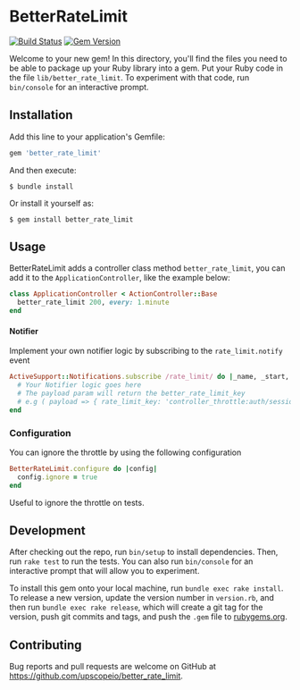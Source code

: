 # BetterRateLimit
[![Build Status](https://travis-ci.org/upscopeio/better_rate_limit.svg?branch=master)](https://travis-ci.org/upscopeio/better_rate_limit)
[![Gem Version](https://badge.fury.io/rb/better_rate_limit.svg)](https://badge.fury.io/rb/better_rate_limit)

Welcome to your new gem! In this directory, you'll find the files you need to be able to package up your Ruby library into a gem. Put your Ruby code in the file `lib/better_rate_limit`. To experiment with that code, run `bin/console` for an interactive prompt.

## Installation

Add this line to your application's Gemfile:

```ruby
gem 'better_rate_limit'
```

And then execute:

    $ bundle install

Or install it yourself as:

    $ gem install better_rate_limit

## Usage

BetterRateLimit adds a controller class method `better_rate_limit`, you can add it to the `ApplicationController`, like the example below:

```ruby
class ApplicationController < ActionController::Base
  better_rate_limit 200, every: 1.minute
end
```

#### Notifier
Implement your own notifier logic by subscribing to the `rate_limit.notify` event

```ruby
ActiveSupport::Notifications.subscribe /rate_limit/ do |_name, _start, _finish, _id, payload|
  # Your Notifier logic goes here
  # The payload param will return the better_rate_limit_key
  # e.g ( payload => { rate_limit_key: 'controller_throttle:auth/session:10:900:127.0.0.1' } )
end
```

### Configuration
You can ignore the throttle by using the following configuration
```ruby
BetterRateLimit.configure do |config|
  config.ignore = true
end
```
Useful to ignore the throttle on tests.

## Development

After checking out the repo, run `bin/setup` to install dependencies. Then, run `rake test` to run the tests. You can also run `bin/console` for an interactive prompt that will allow you to experiment.

To install this gem onto your local machine, run `bundle exec rake install`. To release a new version, update the version number in `version.rb`, and then run `bundle exec rake release`, which will create a git tag for the version, push git commits and tags, and push the `.gem` file to [rubygems.org](https://rubygems.org).

## Contributing

Bug reports and pull requests are welcome on GitHub at https://github.com/upscopeio/better_rate_limit.
